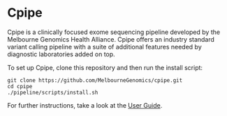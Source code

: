 Cpipe  
=======================

Cpipe is a clinically focused exome sequencing pipeline developed
by the Melbourne Genomics Health Alliance. Cpipe offers an industry
standard variant calling pipeline with a suite of additional features 
needed by diagnostic laboratories added on top.

To set up Cpipe, clone this repository and then run the install script: 

    git clone https://github.com/MelbourneGenomics/cpipe.git
    cd cpipe
    ./pipeline/scripts/install.sh

For further instructions, take a look at the [User Guide](https://melbournegenomics.github.io/docs/Cpipe_User_Guide.pdf).

